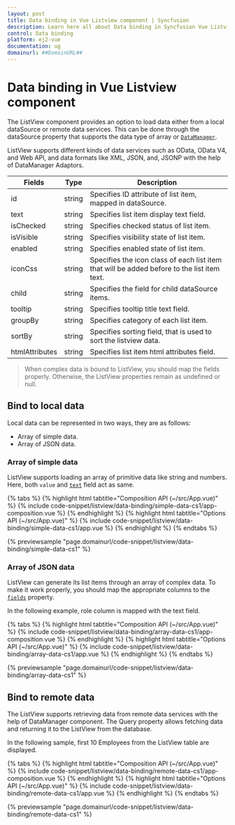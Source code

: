 ```yaml
---
layout: post
title: Data binding in Vue Listview component | Syncfusion
description: Learn here all about Data binding in Syncfusion Vue Listview component of Syncfusion Essential JS 2 and more.
control: Data binding 
platform: ej2-vue
documentation: ug
domainurl: ##DomainURL##
---
```


# Data binding in Vue Listview component

The ListView component provides an option to load data either from a local dataSource or remote data services. This can be done through the dataSource property that supports the data type of array or [`DataManager`](https://ej2.syncfusion.com/documentation/api/data/dataManager/).

ListView supports different kinds of data services such as OData, OData V4, and Web API, and data formats like XML, JSON, and, JSONP with the help of DataManager Adaptors.

| Fields | Type | Description |
|------|------|-------------|
| id | string | Specifies ID attribute of list item, mapped in dataSource. |
| text | string | Specifies list item display text field. |
| isChecked | string | Specifies checked status of list item. |
| isVisible | string | Specifies visibility state of list item. |
| enabled | string | Specifies enabled state of list item. |
| iconCss | string | Specifies the icon class of each list item that will be added before to the list item text. |
| child | string | Specifies the field for child dataSource items. |
| tooltip | string | Specifies tooltip title text field. |
| groupBy | string | Specifies category of each list item. |
| sortBy | string | Specifies sorting field, that is used to sort the listview data. |
| htmlAttributes | string | Specifies list item html attributes field. |

> When complex data is bound to ListView, you should map the fields properly. Otherwise, the ListView properties remain as undefined or null.

## Bind to local data

Local data can be represented in two ways, they are as follows:

* Array of simple data.
* Array of JSON data.

### Array of simple data

ListView supports loading an array of primitive data like string and numbers. Here, both `value` and [`text`](https://ej2.syncfusion.com/vue/documentation/api/list-view/fieldSettingsModel/#text) field act as same.

{% tabs %}
{% highlight html tabtitle="Composition API (~/src/App.vue)" %}
{% include code-snippet/listview/data-binding/simple-data-cs1/app-composition.vue %}
{% endhighlight %}
{% highlight html tabtitle="Options API (~/src/App.vue)" %}
{% include code-snippet/listview/data-binding/simple-data-cs1/app.vue %}
{% endhighlight %}
{% endtabs %}
        
{% previewsample "page.domainurl/code-snippet/listview/data-binding/simple-data-cs1" %}

### Array of JSON data

ListView can generate its list items through an array of complex data. To make it work properly, you should map the appropriate columns to the [`fields`](https://ej2.syncfusion.com/vue/documentation/api/list-view#fields) property.

In the following example, role column is mapped with the text field.

{% tabs %}
{% highlight html tabtitle="Composition API (~/src/App.vue)" %}
{% include code-snippet/listview/data-binding/array-data-cs1/app-composition.vue %}
{% endhighlight %}
{% highlight html tabtitle="Options API (~/src/App.vue)" %}
{% include code-snippet/listview/data-binding/array-data-cs1/app.vue %}
{% endhighlight %}
{% endtabs %}
        
{% previewsample "page.domainurl/code-snippet/listview/data-binding/array-data-cs1" %}

## Bind to remote data

The ListView supports retrieving data from remote data services with the help of DataManager component. The Query property allows fetching data and returning it to the ListView from the database.

In the following sample, first 10 Employees from the ListView table are displayed.

{% tabs %}
{% highlight html tabtitle="Composition API (~/src/App.vue)" %}
{% include code-snippet/listview/data-binding/remote-data-cs1/app-composition.vue %}
{% endhighlight %}
{% highlight html tabtitle="Options API (~/src/App.vue)" %}
{% include code-snippet/listview/data-binding/remote-data-cs1/app.vue %}
{% endhighlight %}
{% endtabs %}
        
{% previewsample "page.domainurl/code-snippet/listview/data-binding/remote-data-cs1" %}